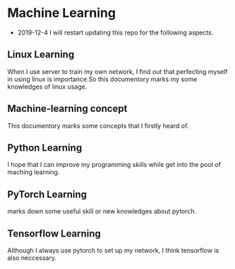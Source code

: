# Machine Learning
* 2019-12-4 I will restart updating this repo for the following aspects. 

## Linux Learning 
When I use server to train my own network, I find out that perfecting myself in using linux is importance.So this documentory marks my some knowledges of linux usage. 

## Machine-learning concept 
This documentory marks some concepts that I firstly heard of.

## Python Learning
I hope that I can improve my programming skills while get into the pool of maching learning.

## PyTorch Learning
marks down some useful skill or new knowledges about pytorch.

## Tensorflow Learning 
Although I always use pytorch to set up my network, I think tensorflow is also neccessary.
